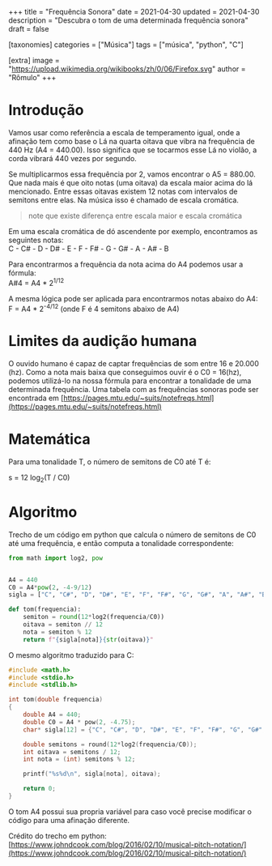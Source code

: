 +++
title = "Frequência Sonora"
date = 2021-04-30
updated = 2021-04-30
description = "Descubra o tom de uma determinada frequência sonora"
draft = false

[taxonomies]
categories = ["Música"]
tags = ["música", "python", "C"]

[extra]
image = "https://upload.wikimedia.org/wikibooks/zh/0/06/Firefox.svg"
author = "Rômulo"
+++

# Introdução

Vamos usar como referência a escala de temperamento igual, onde a afinação tem como base o Lá na quarta oitava que vibra na frequência de 440 Hz (A4 = 440.00). Isso significa que se tocarmos esse Lá no violão, a corda vibrará 440 vezes por segundo.

Se multiplicarmos essa frequência por 2, vamos encontrar o A5 = 880.00. Que nada mais é que oito notas (uma oitava) da escala maior acima do lá mencionado. Entre essas oitavas existem 12 notas com intervalos de semitons entre elas. Na música isso é chamado de escala cromática.

> note que existe diferença entre escala maior e escala cromática

Em uma escala cromática de dó ascendente por exemplo, encontramos as seguintes notas:  
C - C# - D - D# - E - F - F# - G - G# - A - A# - B

Para encontrarmos a frequência da nota acima do A4 podemos usar a fórmula:  
A#4 = A4 * 2<sup>1/12</sup>  

A mesma lógica pode ser aplicada para encontrarmos notas abaixo do A4:  
F = A4 * 2<sup>-4/12</sup> (onde F é 4 semitons abaixo de A4)

# Limites da audição humana
O ouvido humano é capaz de captar frequências de som entre 16 e 20.000 (hz). Como a nota mais baixa que conseguimos ouvir é o C0 = 16(hz), podemos utilizá-lo na nossa fórmula para encontrar a tonalidade de uma determinada frequência. Uma tabela com as frequências sonoras pode ser encontrada em [https://pages.mtu.edu/~suits/notefreqs.html](https://pages.mtu.edu/~suits/notefreqs.html)

# Matemática

Para uma tonalidade T, o número de semitons de C0 até T é:

s = 12 log<sub>2</sub>(T / C0)

# Algoritmo

Trecho de um código em python que calcula o número de semitons de C0 até uma frequência, e então computa a tonalidade correspondente:

```python
from math import log2, pow


A4 = 440
C0 = A4*pow(2, -4-9/12)
sigla = ["C", "C#", "D", "D#", "E", "F", "F#", "G", "G#", "A", "A#", "B"]

def tom(frequencia):
    semiton = round(12*log2(frequencia/C0))
    oitava = semiton // 12
    nota = semiton % 12
    return f"{sigla[nota]}{str(oitava)}"

```

O mesmo algoritmo traduzido para C:
```C
#include <math.h>
#include <stdio.h>
#include <stdlib.h>

int tom(double frequencia)
{
	double A4 = 440;
	double C0 = A4 * pow(2, -4.75);
	char* sigla[12] = {"C", "C#", "D", "D#", "E", "F", "F#", "G", "G#", "A", "A#", "B"};

	double semitons = round(12*log2(frequencia/C0));
	int oitava = semitons / 12;
	int nota = (int) semitons % 12;

	printf("%s%d\n", sigla[nota], oitava);

	return 0;
}

```
O tom A4 possui sua propria variável para caso você precise modificar o código para uma afinação diferente.

Crédito do trecho em python: [https://www.johndcook.com/blog/2016/02/10/musical-pitch-notation/](https://www.johndcook.com/blog/2016/02/10/musical-pitch-notation/)
